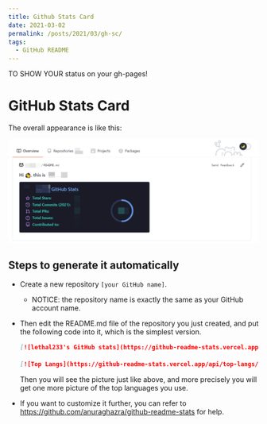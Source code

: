 ```yaml
---
title: Github Stats Card
date: 2021-03-02
permalink: /posts/2021/03/gh-sc/
tags:
  - GitHub README
---
```


TO SHOW YOUR status on your gh-pages!

# GitHub Stats Card

The overall appearance is like this:

<img src="../files/gh-sc.png" alt="image-20210302175039829" style="zoom:67%;" />

## Steps to generate it automatically

- Create a new repository `[your GitHub name]`.

  - NOTICE: the repository name is exactly the same as your GitHub account name.

- Then edit the README.md file of the repository you just created, and put the following code into it, which is the simplest version.

  ```markdown
  [![lethal233's GitHub stats](https://github-readme-stats.vercel.app/api?username=[your GitHub name]&theme=tokyonight&show_icons=true)](https://github.com/anuraghazra/github-readme-stats)

  [![Top Langs](https://github-readme-stats.vercel.app/api/top-langs/?username=[Your GitHub name])](https://github.com/anuraghazra/github-readme-stats)
  ```

  Then you will see the picture just like above, and more precisely you will get one more picture of the top languages you use.

- If you want to customize it further, you can refer to https://github.com/anuraghazra/github-readme-stats for help.
